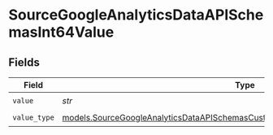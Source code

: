 # SourceGoogleAnalyticsDataAPISchemasInt64Value


## Fields

| Field                                                                                                                                                                              | Type                                                                                                                                                                               | Required                                                                                                                                                                           | Description                                                                                                                                                                        |
| ---------------------------------------------------------------------------------------------------------------------------------------------------------------------------------- | ---------------------------------------------------------------------------------------------------------------------------------------------------------------------------------- | ---------------------------------------------------------------------------------------------------------------------------------------------------------------------------------- | ---------------------------------------------------------------------------------------------------------------------------------------------------------------------------------- |
| `value`                                                                                                                                                                            | *str*                                                                                                                                                                              | :heavy_check_mark:                                                                                                                                                                 | N/A                                                                                                                                                                                |
| `value_type`                                                                                                                                                                       | [models.SourceGoogleAnalyticsDataAPISchemasCustomReportsArrayDimensionFilterValueType](../models/sourcegoogleanalyticsdataapischemascustomreportsarraydimensionfiltervaluetype.md) | :heavy_check_mark:                                                                                                                                                                 | N/A                                                                                                                                                                                |